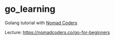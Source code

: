 # go_learning

Golang tutorial with [Nomad Coders](https://nomadcoders.co)

Lecture: <https://nomadcoders.co/go-for-beginners>
